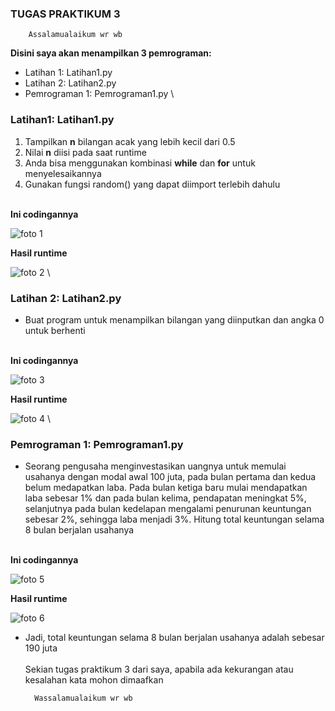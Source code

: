 ### **TUGAS PRAKTIKUM 3**

		Assalamualaikum wr wb


**Disini saya akan menampilkan 3 pemrograman:**
- Latihan 1: Latihan1.py
- Latihan 2: Latihan2.py
- Pemrograman 1: Pemrograman1.py
\


### **Latihan1: Latihan1.py**

1. Tampilkan **n** bilangan acak yang lebih kecil dari 0.5
2. Nilai **n** diisi pada saat runtime
3. Anda bisa menggunakan kombinasi **while** dan **for** untuk menyelesaikannya
4. Gunakan fungsi random() yang dapat diimport terlebih dahulu

\
**Ini codingannya**

![foto 
1](https://user-images.githubusercontent.com/46735362/53027096-d4b6cf80-3496-11e9-9ef5-d1ce8a6ba703.png)

**Hasil runtime**

![foto 
2](https://user-images.githubusercontent.com/46735362/53027135-f1530780-3496-11e9-8a0f-c2b421b5181b.png)
\


### **Latihan 2: Latihan2.py**

- Buat program untuk menampilkan bilangan yang diinputkan 
dan angka 0 untuk berhenti

\
**Ini codingannya**

![foto 
3](https://user-images.githubusercontent.com/46735362/53027543-bac9bc80-3497-11e9-8797-4430ec5055f1.png)

**Hasil runtime**

![foto 
4](https://user-images.githubusercontent.com/46735362/53027619-df259900-3497-11e9-8e0c-8dcfd6e6e9c9.png)
\


### **Pemrograman 1: Pemrograman1.py**

- Seorang pengusaha menginvestasikan uangnya untuk memulai usahanya 
dengan modal awal 100 juta, pada bulan pertama dan kedua belum 
medapatkan laba. Pada bulan ketiga baru mulai mendapatkan laba sebesar 
1% dan pada bulan kelima,  pendapatan meningkat 5%, selanjutnya pada 
bulan kedelapan mengalami penurunan keuntungan sebesar 2%, sehingga laba 
menjadi 3%. Hitung total keuntungan selama 8 bulan berjalan usahanya

\
**Ini codingannya**

![foto 
5](https://user-images.githubusercontent.com/46735362/53028193-fa44d880-3498-11e9-882d-7c51d3aed280.png)

**Hasil runtime**

![foto 
6](https://user-images.githubusercontent.com/46735362/53028265-1c3e5b00-3499-11e9-957b-b50752d154d8.png)

- Jadi, total keuntungan selama 8 bulan berjalan usahanya adalah sebesar 
190 juta
\
\
Sekian tugas praktikum 3 dari saya, apabila ada kekurangan atau 
kesalahan kata mohon dimaafkan

		Wassalamualaikum wr wb
